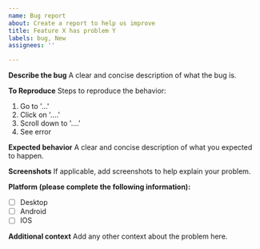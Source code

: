 ```yaml
---
name: Bug report
about: Create a report to help us improve
title: Feature X has problem Y
labels: bug, New
assignees: ''

---
```


**Describe the bug**
A clear and concise description of what the bug is.

**To Reproduce**
Steps to reproduce the behavior:
1. Go to '...'
2. Click on '....'
3. Scroll down to '....'
4. See error

**Expected behavior**
A clear and concise description of what you expected to happen.

**Screenshots**
If applicable, add screenshots to help explain your problem.

**Platform (please complete the following information):**
- [ ] Desktop
- [ ] Android
- [ ] IOS

**Additional context**
Add any other context about the problem here.
